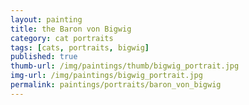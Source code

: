 ```yaml
---
layout: painting
title: the Baron von Bigwig
category: cat portraits
tags: [cats, portraits, bigwig]
published: true
thumb-url: /img/paintings/thumb/bigwig_portrait.jpg
img-url: /img/paintings/bigwig_portrait.jpg
permalink: paintings/portraits/baron_von_bigwig
---
```

